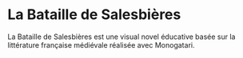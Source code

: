 # La Bataille de Salesbières

La Bataille de Salesbières est une visual novel éducative basée sur la littérature française médiévale réalisée avec Monogatari.
